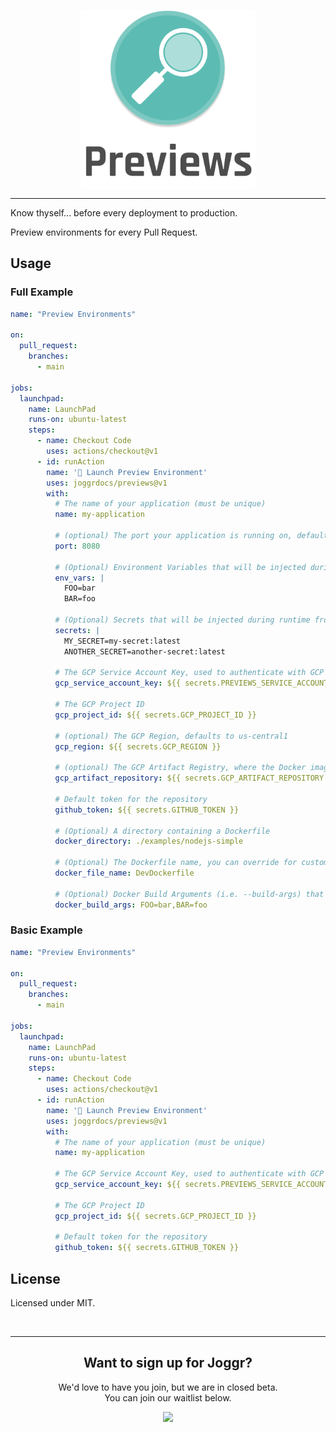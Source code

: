 <div>
    <p align="center">
        <img src="/.github/assets/logo.png" align="center" width="280" />
    </p>
    <hr>
    <quote>
        Know thyself... before every deployment to production.
    </quote>
</div>

Preview environments for every Pull Request.

## Usage

### Full Example

```yaml
name: "Preview Environments"

on:
  pull_request:
    branches:
      - main

jobs:
  launchpad:
    name: LaunchPad
    runs-on: ubuntu-latest
    steps:
      - name: Checkout Code
        uses: actions/checkout@v1
      - id: runAction
        name: '🚀 Launch Preview Environment'
        uses: joggrdocs/previews@v1
        with:
          # The name of your application (must be unique)
          name: my-application 

          # (optional) The port your application is running on, defaults to 8080
          port: 8080

          # (Optional) Environment Variables that will be injected during runtime
          env_vars: |
            FOO=bar
            BAR=foo

          # (Optional) Secrets that will be injected during runtime from GCP Secret Manager
          secrets: |
            MY_SECRET=my-secret:latest
            ANOTHER_SECRET=another-secret:latest

          # The GCP Service Account Key, used to authenticate with GCP
          gcp_service_account_key: ${{ secrets.PREVIEWS_SERVICE_ACCOUNT_KEY }}
          
          # The GCP Project ID
          gcp_project_id: ${{ secrets.GCP_PROJECT_ID }}

          # (optional) The GCP Region, defaults to us-central1
          gcp_region: ${{ secrets.GCP_REGION }}

          # (optional) The GCP Artifact Registry, where the Docker image will be stored
          gcp_artifact_repository: ${{ secrets.GCP_ARTIFACT_REPOSITORY }}
          
          # Default token for the repository
          github_token: ${{ secrets.GITHUB_TOKEN }}

          # (Optional) A directory containing a Dockerfile
          docker_directory: ./examples/nodejs-simple

          # (Optional) The Dockerfile name, you can override for custom names (i.e. DevDockerfile)
          docker_file_name: DevDockerfile

          # (Optional) Docker Build Arguments (i.e. --build-args) that will be injected during the build 
          docker_build_args: FOO=bar,BAR=foo
```

### Basic Example

```yaml
name: "Preview Environments"

on:
  pull_request:
    branches:
      - main

jobs:
  launchpad:
    name: LaunchPad
    runs-on: ubuntu-latest
    steps:
      - name: Checkout Code
        uses: actions/checkout@v1
      - id: runAction
        name: '🚀 Launch Preview Environment'
        uses: joggrdocs/previews@v1
        with:
          # The name of your application (must be unique)
          name: my-application 
          
          # The GCP Service Account Key, used to authenticate with GCP
          gcp_service_account_key: ${{ secrets.PREVIEWS_SERVICE_ACCOUNT_KEY }}
          
          # The GCP Project ID
          gcp_project_id: ${{ secrets.GCP_PROJECT_ID }}

          # Default token for the repository
          github_token: ${{ secrets.GITHUB_TOKEN }}
```

## License

Licensed under MIT.

<br>
<hr>
<h2 align="center">
    Want to sign up for Joggr?
</h2>
<p align="center">
    We'd love to have you join, but we are in closed beta. <br> You can join our waitlist below.
</p>
<p align="center">
    <a href="https://www.joggr.io/closed-beta-waitlist?utm_source=github&utm_medium=org-readme&utm_campaign=static-docs" alt="Join the Waitlist">
        <img src="https://storage.googleapis.com/joggr-public-assets/github/badges/join-waitlist-badge.svg" width="250px" />
    </a>
</p>
